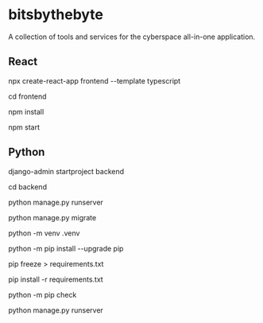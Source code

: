 # bitsbythebyte

A collection of tools and services for the cyberspace all-in-one application.

## React

npx create-react-app frontend --template typescript

cd frontend

npm install

npm start

## Python

django-admin startproject backend

cd backend

python manage.py runserver

python manage.py migrate

python -m venv .venv

python -m pip install --upgrade pip

pip freeze > requirements.txt

pip install -r requirements.txt

python -m pip check

python manage.py runserver
